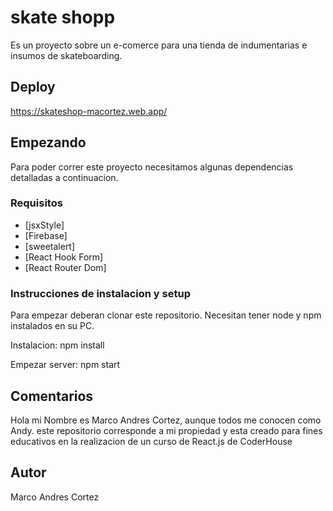# skate shopp

Es un proyecto sobre un e-comerce para una tienda de indumentarias e insumos de skateboarding.

## Deploy


https://skateshop-macortez.web.app/

## Empezando

Para poder correr este proyecto necesitamos algunas dependencias detalladas a continuacion.

### Requisitos

- [jsxStyle]
- [Firebase]
- [sweetalert]
- [React Hook Form]
- [React Router Dom]


### Instrucciones de instalacion y setup

Para empezar deberan clonar este repositorio. Necesitan tener node y npm instalados en su PC.

Instalacion: npm install

Empezar server: npm start

## Comentarios

Hola mi Nombre es Marco Andres Cortez, aunque todos me conocen como Andy.
este repositorio corresponde a mi propiedad y esta creado para fines educativos en la realizacion de un curso de React.js de CoderHouse

## Autor

Marco Andres Cortez